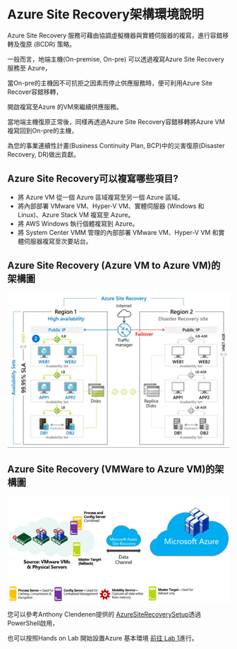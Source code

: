 # Azure Site Recovery架構環境說明

Azure Site Recovery 服務可藉由協調虛擬機器與實體伺服器的複寫，進行容錯移轉及復原 (BCDR) 策略。<br>

一般而言，地端主機(On-premise, On-pre) 可以透過複寫Azure Site Recovery服務至 Azure，<br>

當On-pre的主機因不可抗拒之因素而停止供應服務時，便可利用Azure Site Recover容錯移轉，

開啟複寫至Azure 的VM來繼續供應服務。

當地端主機復原正常後，同樣再透過Azure Site Recovery容錯移轉將Azure VM複寫回到On-pre的主機，<br>

為您的事業連續性計畫(Business Continuity Plan, BCP)中的災害復原(Disaster Recovery, DR)做出貢獻。<br>

## Azure Site Recovery可以複寫哪些項目?

- 將 Azure VM 從一個 Azure 區域複寫至另一個 Azure 區域。<br>
- 將內部部署 VMware VM、Hyper-V VM、實體伺服器 (Windows 和 Linux)、Azure Stack VM 複寫至 Azure。<br>
- 將 AWS Windows 執行個體複寫到 Azure。<br>
- 將 System Center VMM 管理的內部部署 VMware VM、Hyper-V VM 和實體伺服器複寫至次要站台。<br>

## Azure Site Recovery (Azure VM to Azure VM)的架構圖

![GITHUB](https://github.com/MarkChang-Core/ASR-VMWare/blob/main/Image/architect1.jpg)


## Azure Site Recovery (VMWare to Azure VM)的架構圖

![GITHUB](https://github.com/MarkChang-Core/ASR-VMWare/blob/main/Image/architect1.1.jpg)

您可以參考Anthony Clendenen提供的 [AzureSiteRecoverySetup](https://github.com/anthonyonazure/AzureSiteRecoverySetup)透過PowerShell啟用，

也可以按照Hands on Lab 開始設置Azure 基本環境 [前往 Lab 1](https://github.com/MarkChang-Core/ASR-VMWare/edit/main/Lab1.md)進行。<br>
